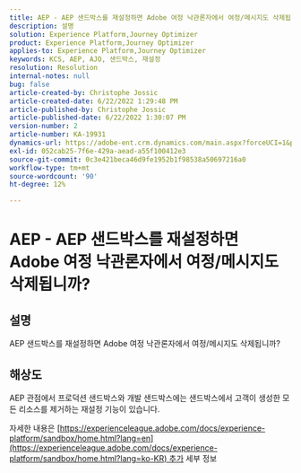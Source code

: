 ```yaml
---
title: AEP - AEP 샌드박스를 재설정하면 Adobe 여정 낙관론자에서 여정/메시지도 삭제됩니까?
description: 설명
solution: Experience Platform,Journey Optimizer
product: Experience Platform,Journey Optimizer
applies-to: Experience Platform,Journey Optimizer
keywords: KCS, AEP, AJO, 샌드박스, 재설정
resolution: Resolution
internal-notes: null
bug: false
article-created-by: Christophe Jossic
article-created-date: 6/22/2022 1:29:48 PM
article-published-by: Christophe Jossic
article-published-date: 6/22/2022 1:30:07 PM
version-number: 2
article-number: KA-19931
dynamics-url: https://adobe-ent.crm.dynamics.com/main.aspx?forceUCI=1&pagetype=entityrecord&etn=knowledgearticle&id=8cc5b95d-2ff2-ec11-bb3d-6045bd0158c7
exl-id: 052cab25-7f6e-429a-aead-a55f100412e3
source-git-commit: 0c3e421beca46d9fe1952b1f98538a50697216a0
workflow-type: tm+mt
source-wordcount: '90'
ht-degree: 12%

---
```


# AEP - AEP 샌드박스를 재설정하면 Adobe 여정 낙관론자에서 여정/메시지도 삭제됩니까?

## 설명

AEP 샌드박스를 재설정하면 Adobe 여정 낙관론자에서 여정/메시지도 삭제됩니까?

## 해상도

AEP 관점에서 프로덕션 샌드박스와 개발 샌드박스에는 샌드박스에서 고객이 생성한 모든 리소스를 제거하는 재설정 기능이 있습니다.

자세한 내용은 [https://experienceleague.adobe.com/docs/experience-platform/sandbox/home.html?lang=en](https://experienceleague.adobe.com/docs/experience-platform/sandbox/home.html?lang=ko-KR) 추가 세부 정보

